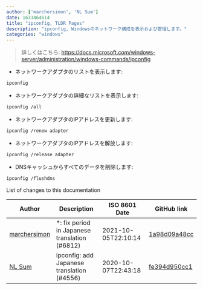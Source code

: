 ```yaml
---
author: ['marchersimon', 'NL Sum']
date: 1633464614
title: "ipconfig, TLDR Pages"
description: "ipconfig, Windowsのネットワーク構成を表示および管理します。"
categories: "windows"
---
```

> 詳しくはこちら: <https://docs.microsoft.com/windows-server/administration/windows-commands/ipconfig>

- ネットワークアダプタのリストを表示します:

```bash
ipconfig
```

- ネットワークアダプタの詳細なリストを表示します:

```bash
ipconfig /all
```

- ネットワークアダプタのIPアドレスを更新します:

```bash
ipconfig /renew adapter
```

- ネットワークアダプタのIPアドレスを解放します:

```bash
ipconfig /release adapter
```

- DNSキャッシュからすべてのデータを削除します:

```bash
ipconfig /flushdns
```
List of changes to this documentation


Author | Description | ISO 8601 Date | GitHub link
------|-----|-----|-----
[marchersimon](mailto:50295997+marchersimon@users.noreply.github.com) | *: fix period in Japanese translation (#6812) | 2021-10-05T22:10:14 | [1a98d09a48cc](https://github.com/tldr-pages/tldr/commit/1a98d09a48ccebe878f44c0afe6f0f89e1ac3518)
[NL Sum](mailto:nlsum1@users.noreply.github.com) | ipconfig: add Japanese translation (#4556) | 2020-10-07T22:43:18 | [fe394d950cc1](https://github.com/tldr-pages/tldr/commit/fe394d950cc17d8e538fecf0d5d9972df845fe91)


